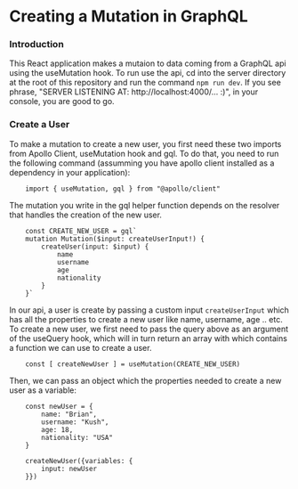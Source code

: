 # Creating a Mutation in GraphQL

### Introduction

This React application makes a mutaion to data coming from a GraphQL api using the useMutation hook.
To run use the api, cd into the server directory at the root of this repository and run the command `npm run dev`. If you see phrase, "SERVER LISTENING AT: http://localhost:4000/... :)", in your console, you are good to go.

### Create a User

To make a mutation to create a new user, you first need these two imports from Apollo Client, useMutation hook and gql. To do that, you need to run the following command (assumming you have apollo client installed as a dependency in your application):

        import { useMutation, gql } from "@apollo/client"

The mutation you write in the gql helper function depends on the resolver that handles the creation of the new user.

        const CREATE_NEW_USER = gql`
        mutation Mutation($input: createUserInput!) {
            createUser(input: $input) {
                name
                username
                age
                nationality
            }
        }`

In our api, a user is create by passing a custom input `createUserInput` which has all the properties to create a new user like name, username, age .. etc. To create a new user, we first need to pass the query above as an argument of the useQuery hook, which will in turn return an array with which contains a function we can use to create a user.

        const [ createNewUser ] = useMutation(CREATE_NEW_USER)

Then, we can pass an object which the properties needed to create a new user as a variable:

        const newUser = {
            name: "Brian",
            username: "Kush",
            age: 18,
            nationality: "USA"
        }

        createNewUser({variables: {
            input: newUser
        }})
